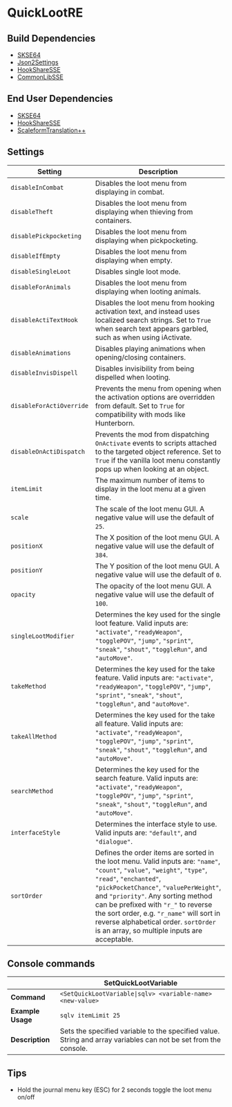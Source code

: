 # QuickLootRE

## Build Dependencies
* [SKSE64](https://skse.silverlock.org/)
* [Json2Settings](https://github.com/Ryan-rsm-McKenzie/Json2Settings)
* [HookShareSSE](https://github.com/Ryan-rsm-McKenzie/HookShareSSE)
* [CommonLibSSE](https://github.com/Ryan-rsm-McKenzie/CommonLibSSE)

## End User Dependencies
* [SKSE64](https://skse.silverlock.org/)
* [HookShareSSE](https://github.com/Ryan-rsm-McKenzie/HookShareSSE)
* [ScaleformTranslation++](https://github.com/Ryan-rsm-McKenzie/ScaleformTranslationPP)

## Settings
Setting | Description
--- | ---
`disableInCombat` | Disables the loot menu from displaying in combat.
`disableTheft` | Disables the loot menu from displaying when thieving from containers.
`disablePickpocketing` | Disables the loot menu from displaying when pickpocketing.
`disableIfEmpty` | Disables the loot menu from displaying when empty.
`disableSingleLoot` | Disables single loot mode.
`disableForAnimals` | Disables the loot menu from displaying when looting animals.
`disableActiTextHook` | Disables the loot menu from hooking activation text, and instead uses localized search strings. Set to `True` when search text appears garbled, such as when using iActivate.
`disableAnimations` | Disables playing animations when opening/closing containers.
`disableInvisDispell` | Disables invisibility from being dispelled when looting.
`disableForActiOverride` | Prevents the menu from opening when the activation options are overridden from default. Set to `True` for compatibility with mods like Hunterborn.
`disableOnActiDispatch` | Prevents the mod from dispatching `OnActivate` events to scripts attached to the targeted object reference. Set to `True` if the vanilla loot menu constantly pops up when looking at an object.
`itemLimit` | The maximum number of items to display in the loot menu at a given time.
`scale` | The scale of the loot menu GUI. A negative value will use the default of `25`.
`positionX` | The X position of the loot menu GUI. A negative value will use the default of `384`.
`positionY` | The Y position of the loot menu GUI. A negative value will use the default of `0`.
`opacity` | The opacity of the loot menu GUI. A negative value will use the default of `100`.
`singleLootModifier` | Determines the key used for the single loot feature. Valid inputs are: `"activate"`, `"readyWeapon"`, `"togglePOV"`, `"jump"`, `"sprint"`, `"sneak"`, `"shout"`, `"toggleRun"`, and `"autoMove"`.
`takeMethod` | Determines the key used for the take feature. Valid inputs are: `"activate"`, `"readyWeapon"`, `"togglePOV"`, `"jump"`, `"sprint"`, `"sneak"`, `"shout"`, `"toggleRun"`, and `"autoMove"`.
`takeAllMethod` | Determines the key used for the take all feature. Valid inputs are: `"activate"`, `"readyWeapon"`, `"togglePOV"`, `"jump"`, `"sprint"`, `"sneak"`, `"shout"`, `"toggleRun"`, and `"autoMove"`.
`searchMethod` | Determines the key used for the search feature. Valid inputs are: `"activate"`, `"readyWeapon"`, `"togglePOV"`, `"jump"`, `"sprint"`, `"sneak"`, `"shout"`, `"toggleRun"`, and `"autoMove"`.
`interfaceStyle` | Determines the interface style to use. Valid inputs are: `"default"`, and `"dialogue"`.
`sortOrder` | Defines the order items are sorted in the loot menu. Valid inputs are: `"name"`, `"count"`, `"value"`, `"weight"`, `"type"`, `"read"`, `"enchanted"`, `"pickPocketChance"`, `"valuePerWeight"`, and `"priority"`. Any sorting method can be prefixed with `"r_"` to reverse the sort order, e.g. `"r_name"` will sort in reverse alphabetical order. `sortOrder` is an array, so multiple inputs are acceptable.

## Console commands
<img width=120/> | SetQuickLootVariable
--- | ---
**Command** | `<SetQuickLootVariable\|sqlv> <variable-name> <new-value>`
**Example Usage** | `sqlv itemLimit 25`
**Description** | Sets the specified variable to the specified value. String and array variables can not be set from the console.

## Tips
* Hold the journal menu key (ESC) for 2 seconds toggle the loot menu on/off

